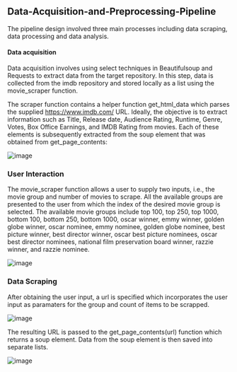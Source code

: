 ## Data-Acquisition-and-Preprocessing-Pipeline

The  pipeline  design  involved  three  main  processes  including  data  scraping,  data processing and data analysis. 

#### Data acquisition 
Data  acquisition involves  using  select  techniques  in  Beautifulsoup and  Requests  to extract data from the target repository. In this step, data is collected from the imdb repository and stored locally as a list using the movie_scraper function.

The scraper function contains a helper function get_html_data which parses the supplied https://www.imdb.com/ URL. Ideally, the objective is to extract information such  as  Title,  Release  date,  Audience  Rating,  Runtime,  Genre,  Votes,  Box  Office Earnings,  and  IMDB  Rating  from  movies.  Each  of  these  elements  is  subsequently extracted from the soup element that was obtained from get_page_contents:

![image](https://user-images.githubusercontent.com/118980393/205435605-04462569-7a2f-4eb4-943e-7849e9fdd9b1.png)

### User Interaction 

The movie_scraper function allows a user to supply two inputs, i.e., the movie group and number of movies to scrape. All the available groups are presented to the user from which the index of the desired movie group is selected. The available movie groups include top 100, top 250, top 1000, bottom 100, bottom 250, bottom 1000, oscar winner, emmy  winner,  golden  globe  winner,  oscar  nominee,  emmy  nominee,  golden  globe nominee, best picture winner, best director winner, oscar best picture nominees, oscar  best director nominees, national film preservation board winner, razzie winner, and razzie nominee.

![image](https://user-images.githubusercontent.com/118980393/205435839-e2551c3d-b007-48ab-ac7d-e7d3ab56a6fb.png)

### Data Scraping
After obtaining the user input, a url is specified which incorporates the user input as paramaters for the group and count of items to be scrapped.

![image](https://user-images.githubusercontent.com/118980393/205435893-b4e16601-7c79-4d72-9bf4-73832fdecb22.png)

The resulting URL is passed to the get_page_contents(url) function which returns a soup element. Data from the soup element is then saved into separate lists.

![image](https://user-images.githubusercontent.com/118980393/205436073-c8b1e0c7-3b51-4c6b-9f8e-0f9948ec1dd4.png)


